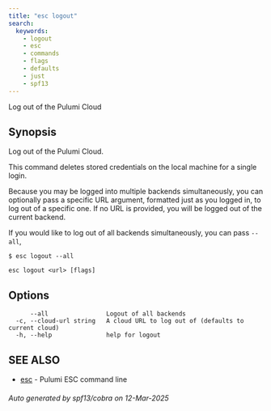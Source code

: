 ```yaml
---
title: "esc logout"
search:
  keywords:
    - logout
    - esc
    - commands
    - flags
    - defaults
    - just
    - spf13
---
```


Log out of the Pulumi Cloud

## Synopsis

Log out of the Pulumi Cloud.

This command deletes stored credentials on the local machine for a single login.

Because you may be logged into multiple backends simultaneously, you can optionally pass
a specific URL argument, formatted just as you logged in, to log out of a specific one.
If no URL is provided, you will be logged out of the current backend.

If you would like to log out of all backends simultaneously, you can pass `--all`,

    $ esc logout --all

```
esc logout <url> [flags]
```

## Options

```
      --all                Logout of all backends
  -c, --cloud-url string   A cloud URL to log out of (defaults to current cloud)
  -h, --help               help for logout
```

## SEE ALSO

* [esc](/docs/esc/cli/commands/esc/)	 - Pulumi ESC command line

###### Auto generated by spf13/cobra on 12-Mar-2025
